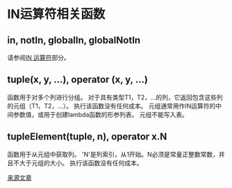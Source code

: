 # IN运算符相关函数

## in, notIn, globalIn, globalNotIn

请参阅[IN 运算符](../select.md#select-in-operators)部分。

## tuple(x, y, ...), operator (x, y, ...)

函数用于对多个列进行分组。
对于具有类型T1，T2，...的列，它返回包含这些列的元组（T1，T2，...）。 执行该函数没有任何成本。
元组通常用作IN运算符的中间参数值，或用于创建lambda函数的形参列表。 元组不能写入表。

## tupleElement(tuple, n), operator x.N

函数用于从元组中获取列。
'N'是列索引，从1开始。N必须是常量正整数常数，并且不大于元组的大小。
执行该函数没有任何成本。


[来源文章](https://clickhouse.tech/docs/en/query_language/functions/in_functions/) <!--hide-->
